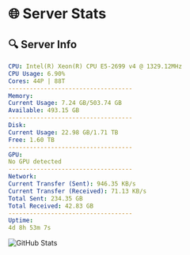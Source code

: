 # 🌐 Server Stats
## 🔍 Server Info
```yaml
CPU: Intel(R) Xeon(R) CPU E5-2699 v4 @ 1329.12MHz
CPU Usage: 6.90%
Cores: 44P | 88T
-----------------------------------
Memory:
Current Usage: 7.24 GB/503.74 GB
Available: 493.15 GB
-----------------------------------
Disk:
Current Usage: 22.98 GB/1.71 TB
Free: 1.60 TB
-----------------------------------
GPU:
No GPU detected
-----------------------------------
Network:
Current Transfer (Sent): 946.35 KB/s
Current Transfer (Received): 71.13 KB/s
Total Sent: 234.35 GB
Total Received: 42.83 GB
-----------------------------------
Uptime:
4d 8h 53m 7s
```
![GitHub Stats](https://img.shields.io/badge/Updated-2025-04-24_02:01:55-blue)